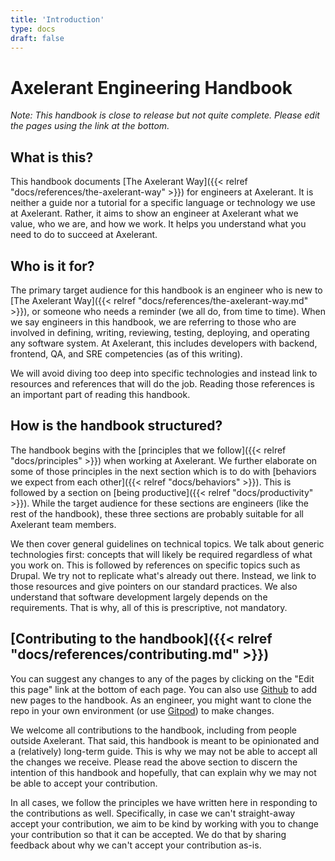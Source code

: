 ```yaml
---
title: 'Introduction'
type: docs
draft: false
---
```


# Axelerant Engineering Handbook

_Note: This handbook is close to release but not quite complete. Please edit the pages using the link at the bottom._

## What is this?

This handbook documents [The Axelerant Way]({{< relref "docs/references/the-axelerant-way" >}}) for engineers at Axelerant.  It is neither a guide nor a tutorial for a specific language or technology we use at Axelerant. Rather, it aims to show an engineer at Axelerant what we value, who we are, and how we work. It helps you understand what you need to do to succeed at Axelerant.

## Who is it for?

The primary target audience for this handbook is an engineer who is new to [The Axelerant Way]({{< relref "docs/references/the-axelerant-way.md" >}}), or someone who needs a reminder (we all do, from time to time). When we say engineers in this handbook, we are referring to those who are involved in defining, writing, reviewing, testing, deploying, and operating any software system. At Axelerant, this includes developers with backend, frontend, QA, and SRE competencies (as of this writing).

We will avoid diving too deep into specific technologies and instead link to resources and references that will do the job. Reading those references is an important part of reading this handbook.

## How is the handbook structured?

The handbook begins with the [principles that we follow]({{< relref "docs/principles" >}}) when working at Axelerant. We further elaborate on some of those principles in the next section which is to do with [behaviors we expect from each other]({{< relref "docs/behaviors" >}}). This is followed by a section on [being productive]({{< relref "docs/productivity" >}}). While the target audience for these sections are engineers (like the rest of the handbook), these three sections are probably suitable for all Axelerant team members.

We then cover general guidelines on technical topics. We talk about generic technologies first: concepts that will likely be required regardless of what you work on. This is followed by references on specific topics such as Drupal. We try not to replicate what's already out there. Instead, we link to those resources and give pointers on our standard practices. We also understand that software development largely depends on the requirements. That is why, all of this is prescriptive, not mandatory.

## [Contributing to the handbook]({{< relref "docs/references/contributing.md" >}})

You can suggest any changes to any of the pages by clicking on the "Edit this page" link at the bottom of each page. You can also use [Github](https://github.com/axelerant/engg-handbook) to add new pages to the handbook. As an engineer, you might want to clone the repo in your own environment (or use [Gitpod](https://gitpod.io/#https://github.com/axelerant/engg-handbook)) to make changes.

We welcome all contributions to the handbook, including from people outside Axelerant. That said, this handbook is meant to be opinionated and a (relatively) long-term guide. This is why we may not be able to accept all the changes we receive. Please read the above section to discern the intention of this handbook and hopefully, that can explain why we may not be able to accept your contribution.

In all cases, we follow the principles we have written here in responding to the contributions as well. Specifically, in case we can't straight-away accept your contribution, we aim to be kind by working with you to change your contribution so that it can be accepted. We do that by sharing feedback about why we can't accept your contribution as-is.
